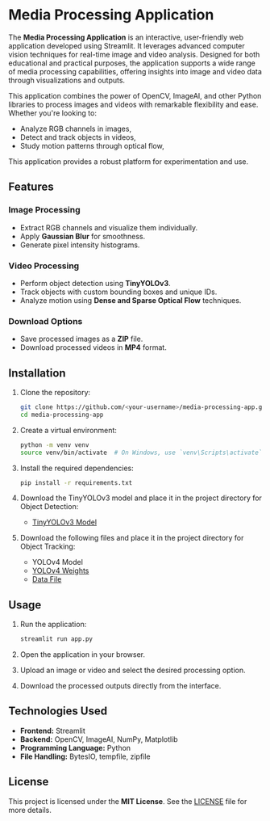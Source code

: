 # Media Processing Application

The **Media Processing Application** is an interactive, user-friendly web application developed using Streamlit. It leverages advanced computer vision techniques for real-time image and video analysis. Designed for both educational and practical purposes, the application supports a wide range of media processing capabilities, offering insights into image and video data through visualizations and outputs.

This application combines the power of OpenCV, ImageAI, and other Python libraries to process images and videos with remarkable flexibility and ease. Whether you're looking to:
- Analyze RGB channels in images,
- Detect and track objects in videos,
- Study motion patterns through optical flow,

This application provides a robust platform for experimentation and use.


## Features

### Image Processing
- Extract RGB channels and visualize them individually.
- Apply **Gaussian Blur** for smoothness.
- Generate pixel intensity histograms.

### Video Processing
- Perform object detection using **TinyYOLOv3**.
- Track objects with custom bounding boxes and unique IDs.
- Analyze motion using **Dense and Sparse Optical Flow** techniques.

### Download Options
- Save processed images as a **ZIP** file.
- Download processed videos in **MP4** format.


## Installation

1. Clone the repository:
   ```bash
   git clone https://github.com/<your-username>/media-processing-app.git
   cd media-processing-app
   ```

2. Create a virtual environment:
   ```bash
   python -m venv venv
   source venv/bin/activate  # On Windows, use `venv\Scripts\activate`
   ```

3. Install the required dependencies:
   ```bash
   pip install -r requirements.txt
   ```

4. Download the TinyYOLOv3 model and place it in the project directory for Object Detection:
   - [TinyYOLOv3 Model](https://sourceforge.net/projects/imageai.mirror/files/3.0.0-pretrained/tiny-yolov3.pt/download)

5. Download the following files and place it in the project directory for Object Tracking:
   - YOLOv4 Model
   - [YOLOv4 Weights](https://github.com/AlexeyAB/darknet/releases/download/darknet_yolo_v3_optimal/yolov4.weights)
   - [Data File](https://github.com/pjreddie/darknet/blob/master/data/coco.names)


## Usage

1. Run the application:
   ```bash
   streamlit run app.py
   ```

2. Open the application in your browser.

3. Upload an image or video and select the desired processing option.

4. Download the processed outputs directly from the interface.


## Technologies Used
- **Frontend:** Streamlit
- **Backend:** OpenCV, ImageAI, NumPy, Matplotlib
- **Programming Language:** Python
- **File Handling:** BytesIO, tempfile, zipfile


## License
This project is licensed under the **MIT License**. See the [LICENSE](LICENSE) file for more details.
